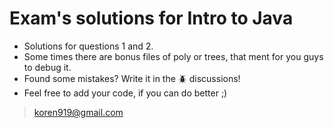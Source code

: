 # Exam's solutions for Intro to Java
* Solutions for questions 1 and 2.
* Some times there are bonus files of poly or trees, that ment for you guys to debug it. 
* Found some mistakes? Write it in the 🪲 discussions!
* Feel free to add your code, if you can do better ;)

> koren919@gmail.com

